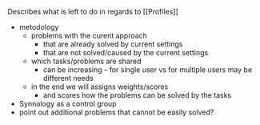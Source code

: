 Describes what is left to do in regards to [[Profiles]]
- metodology
  - problems with the curent approach
    - that are already solved by current settings
    - that are not solved/caused by the current settings
  - which tasks/problems are shared
    - can be increasing – for single user vs for multiple users may be different needs
  - in the end we will assigns weights/scores
    - and scores how the problems can be solved by the tasks
- Synnology as a control group
- point out additional problems that cannot be easily solved?
